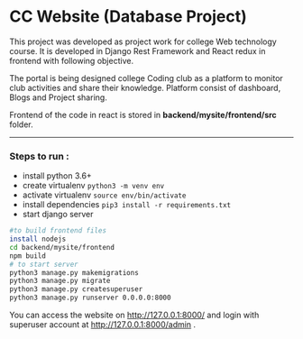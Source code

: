 # CC Website (Database Project)

This project was developed as project work for college Web technology course.
It is developed in Django Rest Framework and React redux in frontend with following objective.

The portal is being designed college Coding club as a platform to monitor club activities and share their knowledge. Platform consist of dashboard, Blogs and Project sharing. 



Frontend of the code in react is stored in **backend/mysite/frontend/src** folder.

------------




### Steps to run :
- install python 3.6+
- create virtualenv 
`python3 -m venv env`
- activate virtualenv
`source env/bin/activate`
- install dependencies
`pip3 install -r requirements.txt`
- start django server 
```bash
#to build frontend files
install nodejs
cd backend/mysite/frontend
npm build
# to start server
python3 manage.py makemigrations
python3 manage.py migrate
python3 manage.py createsuperuser
python3 manage.py runserver 0.0.0.0:8000

```

You can access the website on http://127.0.0.1:8000/ and login with superuser account at http://127.0.0.1:8000/admin .

